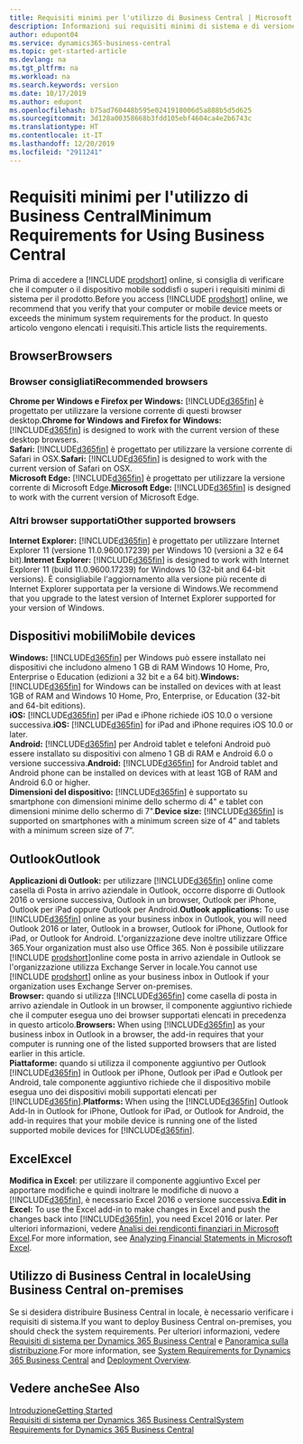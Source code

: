 ```yaml
---
title: Requisiti minimi per l'utilizzo di Business Central | Microsoft Docs
description: Informazioni sui requisiti minimi di sistema e di versione per l'utilizzo di Business Central online.
author: edupont04
ms.service: dynamics365-business-central
ms.topic: get-started-article
ms.devlang: na
ms.tgt_pltfrm: na
ms.workload: na
ms.search.keywords: version
ms.date: 10/17/2019
ms.author: edupont
ms.openlocfilehash: b75ad760448b595e0241918006d5a888b5d5d625
ms.sourcegitcommit: 3d128a00358668b3fdd105ebf4604ca4e2b6743c
ms.translationtype: HT
ms.contentlocale: it-IT
ms.lasthandoff: 12/20/2019
ms.locfileid: "2911241"
---
```

# <a name="minimum-requirements-for-using-business-central"></a><span data-ttu-id="b0d6a-103">Requisiti minimi per l'utilizzo di Business Central</span><span class="sxs-lookup"><span data-stu-id="b0d6a-103">Minimum Requirements for Using Business Central</span></span>
<span data-ttu-id="b0d6a-104">Prima di accedere a [!INCLUDE [prodshort](includes/prodshort.md)] online, si consiglia di verificare che il computer o il dispositivo mobile soddisfi o superi i requisiti minimi di sistema per il prodotto.</span><span class="sxs-lookup"><span data-stu-id="b0d6a-104">Before you access [!INCLUDE [prodshort](includes/prodshort.md)] online, we recommend that you verify that your computer or mobile device meets or exceeds the minimum system requirements for the product.</span></span> <span data-ttu-id="b0d6a-105">In questo articolo vengono elencati i requisiti.</span><span class="sxs-lookup"><span data-stu-id="b0d6a-105">This article lists the requirements.</span></span>  

## <a name="browsers"></a><span data-ttu-id="b0d6a-106">Browser</span><span class="sxs-lookup"><span data-stu-id="b0d6a-106">Browsers</span></span>

### <a name="recommended-browsers"></a><span data-ttu-id="b0d6a-107">Browser consigliati</span><span class="sxs-lookup"><span data-stu-id="b0d6a-107">Recommended browsers</span></span>

<span data-ttu-id="b0d6a-108">**Chrome per Windows e Firefox per Windows:** [!INCLUDE[d365fin](includes/d365fin_md.md)] è progettato per utilizzare la versione corrente di questi browser desktop.</span><span class="sxs-lookup"><span data-stu-id="b0d6a-108">**Chrome for Windows and Firefox for Windows:** [!INCLUDE[d365fin](includes/d365fin_md.md)] is designed to work with the current version of these desktop browsers.</span></span>  
<span data-ttu-id="b0d6a-109">**Safari:** [!INCLUDE[d365fin](includes/d365fin_md.md)] è progettato per utilizzare la versione corrente di Safari in OSX.</span><span class="sxs-lookup"><span data-stu-id="b0d6a-109">**Safari:** [!INCLUDE[d365fin](includes/d365fin_md.md)] is designed to work with the current version of Safari on OSX.</span></span>  
<span data-ttu-id="b0d6a-110">**Microsoft Edge:** [!INCLUDE[d365fin](includes/d365fin_md.md)] è progettato per utilizzare la versione corrente di Microsoft Edge.</span><span class="sxs-lookup"><span data-stu-id="b0d6a-110">**Microsoft Edge:** [!INCLUDE[d365fin](includes/d365fin_md.md)] is designed to work with the current version of Microsoft Edge.</span></span>

### <a name="other-supported-browsers"></a><span data-ttu-id="b0d6a-111">Altri browser supportati</span><span class="sxs-lookup"><span data-stu-id="b0d6a-111">Other supported browsers</span></span>

<span data-ttu-id="b0d6a-112">**Internet Explorer:** [!INCLUDE[d365fin](includes/d365fin_md.md)] è progettato per utilizzare Internet Explorer 11 (versione 11.0.9600.17239) per Windows 10 (versioni a 32 e 64 bit).</span><span class="sxs-lookup"><span data-stu-id="b0d6a-112">**Internet Explorer:** [!INCLUDE[d365fin](includes/d365fin_md.md)] is designed to work with Internet Explorer 11 (build 11.0.9600.17239) for Windows 10 (32-bit and 64-bit versions).</span></span> <span data-ttu-id="b0d6a-113">È consigliabile l'aggiornamento alla versione più recente di Internet Explorer supportata per la versione di Windows.</span><span class="sxs-lookup"><span data-stu-id="b0d6a-113">We recommend that you upgrade to the latest version of Internet Explorer supported for your version of Windows.</span></span> 

## <a name="mobile-devices"></a><span data-ttu-id="b0d6a-114">Dispositivi mobili</span><span class="sxs-lookup"><span data-stu-id="b0d6a-114">Mobile devices</span></span>
<span data-ttu-id="b0d6a-115">**Windows:** [!INCLUDE[d365fin](includes/d365fin_md.md)] per Windows può essere installato nei dispositivi che includono almeno 1 GB di RAM Windows 10 Home, Pro, Enterprise o Education (edizioni a 32 bit e a 64 bit).</span><span class="sxs-lookup"><span data-stu-id="b0d6a-115">**Windows:** [!INCLUDE[d365fin](includes/d365fin_md.md)] for Windows can be installed on devices with at least 1GB of RAM and Windows 10 Home, Pro, Enterprise, or Education (32-bit and 64-bit editions).</span></span>  
<span data-ttu-id="b0d6a-116">**iOS:** [!INCLUDE[d365fin](includes/d365fin_md.md)] per iPad e iPhone richiede iOS 10.0 o versione successiva.</span><span class="sxs-lookup"><span data-stu-id="b0d6a-116">**iOS:** [!INCLUDE[d365fin](includes/d365fin_md.md)] for iPad and iPhone requires iOS 10.0 or later.</span></span>  
<span data-ttu-id="b0d6a-117">**Android:** [!INCLUDE[d365fin](includes/d365fin_md.md)] per Android tablet e telefoni Android può essere installato su dispositivi con almeno 1 GB di RAM e Android 6.0 o versione successiva.</span><span class="sxs-lookup"><span data-stu-id="b0d6a-117">**Android:** [!INCLUDE[d365fin](includes/d365fin_md.md)] for Android tablet and Android phone can be installed on devices with at least 1GB of RAM and Android 6.0 or higher.</span></span>  
<span data-ttu-id="b0d6a-118">**Dimensioni del dispositivo:** [!INCLUDE[d365fin](includes/d365fin_md.md)] è supportato su smartphone con dimensioni minime dello schermo di 4" e tablet con dimensioni minime dello schermo di 7".</span><span class="sxs-lookup"><span data-stu-id="b0d6a-118">**Device size:** [!INCLUDE[d365fin](includes/d365fin_md.md)] is supported on smartphones with a minimum screen size of 4” and tablets with a minimum screen size of 7”.</span></span>  

## <a name="outlook"></a><span data-ttu-id="b0d6a-119">Outlook</span><span class="sxs-lookup"><span data-stu-id="b0d6a-119">Outlook</span></span>
<span data-ttu-id="b0d6a-120">**Applicazioni di Outlook:** per utilizzare [!INCLUDE[d365fin](includes/d365fin_md.md)] online come casella di Posta in arrivo aziendale in Outlook, occorre disporre di Outlook 2016 o versione successiva, Outlook in un browser, Outlook per iPhone, Outlook per iPad oppure Outlook per Android.</span><span class="sxs-lookup"><span data-stu-id="b0d6a-120">**Outlook applications:** To use [!INCLUDE[d365fin](includes/d365fin_md.md)] online as your business inbox in Outlook, you will need Outlook 2016 or later, Outlook in a browser, Outlook for iPhone, Outlook for iPad, or Outlook for Android.</span></span> <span data-ttu-id="b0d6a-121">L'organizzazione deve inoltre utilizzare Office 365.</span><span class="sxs-lookup"><span data-stu-id="b0d6a-121">Your organization must also use Office 365.</span></span> <span data-ttu-id="b0d6a-122">Non è possibile utilizzare [!INCLUDE [prodshort](includes/prodshort.md)]online come posta in arrivo aziendale in Outlook se l'organizzazione utilizza Exchange Server in locale.</span><span class="sxs-lookup"><span data-stu-id="b0d6a-122">You cannot use [!INCLUDE [prodshort](includes/prodshort.md)] online as your business inbox in Outlook if your organization uses Exchange Server on-premises.</span></span>  
<span data-ttu-id="b0d6a-123">**Browser:** quando si utilizza [!INCLUDE[d365fin](includes/d365fin_md.md)] come casella di posta in arrivo aziendale in Outlook in un browser, il componente aggiuntivo richiede che il computer esegua uno dei browser supportati elencati in precedenza in questo articolo.</span><span class="sxs-lookup"><span data-stu-id="b0d6a-123">**Browsers:** When using [!INCLUDE[d365fin](includes/d365fin_md.md)] as your business inbox in Outlook in a browser, the add-in requires that your computer is running one of the listed supported browsers that are listed earlier in this article.</span></span>  
<span data-ttu-id="b0d6a-124">**Piattaforme:** quando si utilizza il componente aggiuntivo per Outlook [!INCLUDE[d365fin](includes/d365fin_md.md)] in Outlook per iPhone, Outlook per iPad e Outlook per Android, tale componente aggiuntivo richiede che il dispositivo mobile esegua uno dei dispositivi mobili supportati elencati per [!INCLUDE[d365fin](includes/d365fin_md.md)].</span><span class="sxs-lookup"><span data-stu-id="b0d6a-124">**Platforms:** When using the [!INCLUDE[d365fin](includes/d365fin_md.md)] Outlook Add-In in Outlook for iPhone, Outlook for iPad, or Outlook for Android, the add-in requires that your mobile device is running one of the listed supported mobile devices for [!INCLUDE[d365fin](includes/d365fin_md.md)].</span></span>  

## <a name="excel"></a><span data-ttu-id="b0d6a-125">Excel</span><span class="sxs-lookup"><span data-stu-id="b0d6a-125">Excel</span></span>
<span data-ttu-id="b0d6a-126">**Modifica in Excel**: per utilizzare il componente aggiuntivo Excel per apportare modifiche e quindi inoltrare le modifiche di nuovo a [!INCLUDE[d365fin](includes/d365fin_md.md)], è necessario Excel 2016 o versione successiva.</span><span class="sxs-lookup"><span data-stu-id="b0d6a-126">**Edit in Excel:** To use the Excel add-in to make changes in Excel and push the changes back into [!INCLUDE[d365fin](includes/d365fin_md.md)], you need Excel 2016 or later.</span></span> <span data-ttu-id="b0d6a-127">Per ulteriori informazioni, vedere [Analisi dei rendiconti finanziari in Microsoft Excel](finance-analyze-excel.md).</span><span class="sxs-lookup"><span data-stu-id="b0d6a-127">For more information, see [Analyzing Financial Statements in Microsoft Excel](finance-analyze-excel.md).</span></span>  

## <a name="using-business-central-on-premises"></a><span data-ttu-id="b0d6a-128">Utilizzo di Business Central in locale</span><span class="sxs-lookup"><span data-stu-id="b0d6a-128">Using Business Central on-premises</span></span>

<span data-ttu-id="b0d6a-129">Se si desidera distribuire Business Central in locale, è necessario verificare i requisiti di sistema.</span><span class="sxs-lookup"><span data-stu-id="b0d6a-129">If you want to deploy Business Central on-premises, you should check the system requirements.</span></span> <span data-ttu-id="b0d6a-130">Per ulteriori informazioni, vedere [Requisiti di sistema per Dynamics 365 Business Central](/dynamics365/business-central/dev-itpro/deployment/system-requirement-business-central) e [Panoramica sulla distribuzione](/dynamics365/business-central/dev-itpro/deployment/deployment).</span><span class="sxs-lookup"><span data-stu-id="b0d6a-130">For more information, see [System Requirements for Dynamics 365 Business Central](/dynamics365/business-central/dev-itpro/deployment/system-requirement-business-central) and [Deployment Overview](/dynamics365/business-central/dev-itpro/deployment/deployment).</span></span>  

## <a name="see-also"></a><span data-ttu-id="b0d6a-131">Vedere anche</span><span class="sxs-lookup"><span data-stu-id="b0d6a-131">See Also</span></span>
[<span data-ttu-id="b0d6a-132">Introduzione</span><span class="sxs-lookup"><span data-stu-id="b0d6a-132">Getting Started</span></span>](product-get-started.md)  
[<span data-ttu-id="b0d6a-133">Requisiti di sistema per Dynamics 365 Business Central</span><span class="sxs-lookup"><span data-stu-id="b0d6a-133">System Requirements for Dynamics 365 Business Central</span></span>](/dynamics365/business-central/dev-itpro/deployment/system-requirement-business-central)  
